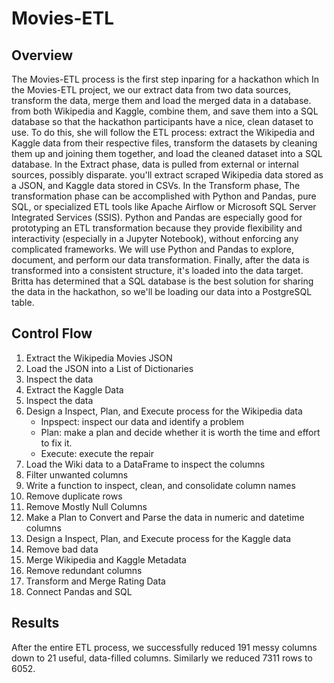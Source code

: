 # Movies-ETL
## Overview
The Movies-ETL process is the first step inparing for a hackathon which 
In the Movies-ETL project, we our extract data from two data sources, transform the data, merge them and load the merged data in a database. from both Wikipedia and Kaggle, combine them, and save them into a SQL database so that the hackathon participants have a nice, clean dataset to use. To do this, she will follow the ETL process: extract the Wikipedia and Kaggle data from their respective files, transform the datasets by cleaning them up and joining them together, and load the cleaned dataset into a SQL database. In the Extract phase, data is pulled from external or internal sources, possibly disparate. you'll extract scraped Wikipedia data stored as a JSON, and Kaggle data stored in CSVs.
In the Transform phase, The transformation phase can be accomplished with Python and Pandas, pure SQL, or specialized ETL tools like Apache Airflow or Microsoft SQL Server Integrated Services (SSIS). Python and Pandas are especially good for prototyping an ETL transformation because they provide flexibility and interactivity (especially in a Jupyter Notebook), without enforcing any complicated frameworks. We will use Python and Pandas to explore, document, and perform our data transformation.
Finally, after the data is transformed into a consistent structure, it's loaded into the data target. Britta has determined that a SQL database is the best solution for sharing the data in the hackathon, so we'll be loading our data into a PostgreSQL table.

## Control Flow
1. Extract the Wikipedia Movies JSON
2. Load the JSON into a List of Dictionaries
3. Inspect the data
4. Extract the Kaggle Data
5. Inspect the data
6. Design a Inspect, Plan, and Execute process for the Wikipedia data
   * Inpspect:  inspect our data and identify a problem
   * Plan: make a plan and decide whether it is worth the time and effort to fix it.
   * Execute: execute the repair
 7. Load the Wiki data to a DataFrame to inspect the columns
 8. Filter unwanted columns
 9. Write a function to inspect, clean, and consolidate column names
 10. Remove duplicate rows
 11. Remove Mostly Null Columns
 12. Make a Plan to Convert and Parse the data in numeric and datetime columns
 13. Design a Inspect, Plan, and Execute process for the Kaggle data
 14. Remove bad data
 15. Merge Wikipedia and Kaggle Metadata
 16. Remove redundant columns
 17. Transform and Merge Rating Data
 18. Connect Pandas and SQL

## Results
After the entire ETL process, we successfully reduced 191 messy columns down to 21 useful, data-filled columns. Similarly we reduced 7311 rows to 6052.


